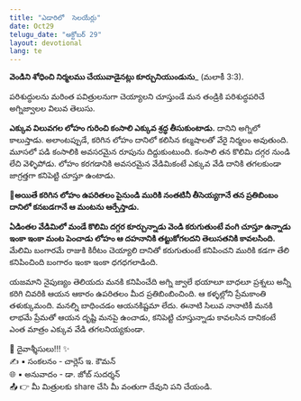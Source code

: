 ```yaml
---
title: "ఎడారిలో  సెలయేర్లు"
date: Oct29
telugu_date: "అక్టోబర్ 29"
layout: devotional
lang: te
---
```


**వెండిని శోధించి నిర్మలము చేయువాడైనట్లు కూర్చునియుండును**_ (మలాకీ 3:3).

పరిశుద్ధులను మరింత పవిత్రులనుగా చెయ్యాలని చూస్తుండే మన తండ్రికి పరిశుద్ధపరిచే అగ్నిజ్వాలల విలువ తెలుసు. 

**ఎక్కువ విలువగల లోహం గురించి కంసాలి ఎక్కువ శ్రద్ధ తీసుకుంటాడు.** దానిని అగ్నిలో కాలుస్తాడు. అలాంటప్పుడే, కరిగిన లోహం దానిలో కలిసిన కల్మషాలతో వేరై నిర్మలం అవుతుంది. మూసలో పడి కంసాలికి అవసరమైన రూపును దిద్దుకుంటుంది. కంసాలి తన కొలిమి దగ్గర నుండి లేచి వెళ్ళిపోడు. లోహం కరగడానికి అవసరమైన వేడిమికంటే ఎక్కువ వేడి దానికి తగలకుండా జాగ్రత్తగా కనిపెట్టి చూస్తూ ఉంటాడు. 

**📖అయితే కరిగిన లోహం ఉపరితలం పైనుండి మురికి నంతటినీ తీసెయ్యగానే తన ప్రతిబింబం దానిలో కనబడగానే ఆ మంటను ఆర్పేస్తాడు.**

**ఏడింతల వేడిమిలో మండే కొలిమి దగ్గర కూర్చున్నాడు వెండి కరుగుతుంటే వంగి చూస్తూ ఉన్నాడు ఇంకా ఇంకా మంట పెంచాడు లోహం ఆ దహనానికి తట్టుకోగలదని తెలుసతనికి కావలసింది.**
 మేలిమి బంగారమే రాజుకి కిరీటం చెయ్యాలి దానితో కరుగుతుంటే కనిపించని మురికి కడగా తేలి కనిపించింది బంగారం ఇంకా ఇంకా ధగధగలాడింది.

యజమాని నైపుణ్యం తెలియదు మనకి కనిపించేది అగ్ని జ్వాలే భయాలూ బాధలూ ప్రశ్నలు అన్నీ కరిగి చివరికి ఆయన ఆకారం ఉపరితలం మీద ప్రతిబింబించింది. ఆ కళ్ళల్లోని ప్రేమకాంతి తళుక్కుమంది. మనల్ని బాధించడం ఆయనకిష్టమా లేదు. ఈనాటి సిలువ నానాటికీ మనకి లాభమే ప్రేమతో ఆయన దృష్టి మనపై ఉంచాడు, కనిపెట్టి చూస్తున్నాడు కావలసిన దానికంటే ఎంత మాత్రం ఎక్కువ వేడి తగలనియ్యకుండా.

<div class="blessing">🙏 <span class="bless-text">దైవాశ్శీసులు!!!</span> ✨</div>

<div class="credit">✍️ <span class="credit-text">▪ సంకలనం - చార్లెస్ ఇ. కౌమన్</span></div>
<div class="credit">🌐 <span class="credit-text">▪ అనువాదం - డా. జోబ్ సుదర్శన్</span></div>


<div class="share">📤 👉 <span class="share-text">మీ మిత్రులకు share చేసి మీ వంతుగా దేవుని పని చేయండి.</span></div>
